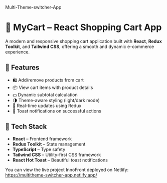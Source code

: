 Multi-Theme-switcher-App

# 🛒 MyCart – React Shopping Cart App

A modern and responsive shopping cart application built with **React**, **Redux Toolkit**, and **Tailwind CSS**, offering a smooth and dynamic e-commerce experience.

## 🚀 Features

- 🛍️ Add/remove products from cart
- 📦 View cart items with product details
- 💵 Dynamic subtotal calculation
- 🌗 Theme-aware styling (light/dark mode)
- 🔄 Real-time updates using Redux
- 🎉 Toast notifications on successful actions

## 🧱 Tech Stack

- **React** – Frontend framework
- **Redux Toolkit** – State management
- **TypeScript** – Type safety
- **Tailwind CSS** – Utility-first CSS framework
- **React Hot Toast** – Beautiful toast notifications

You can view the live project InnoFront deployed on Netlify: https://multitheme-switcher-app.netlify.app/
